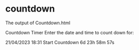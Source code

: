 # countdown

The output of Countdown.html

Countdown Timer
Enter the date and time to count down for:


21/04/2023 18:31
 Start Countdown
6d 23h 58m 57s
